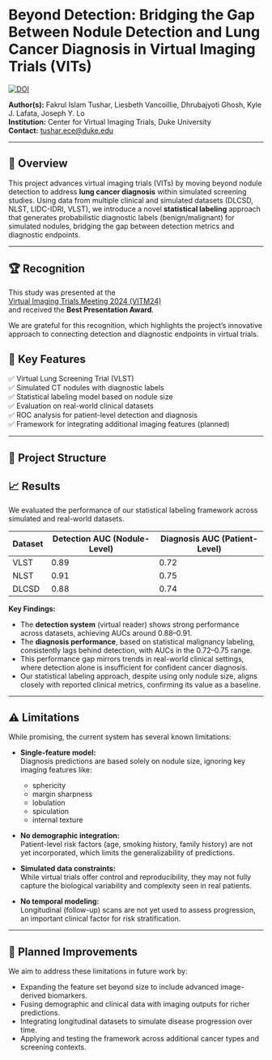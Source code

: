 # Beyond Detection: Bridging the Gap Between Nodule Detection and Lung Cancer Diagnosis in Virtual Imaging Trials (VITs)

[![DOI](https://img.shields.io/badge/DOI-10.13140/RG.2.2.26638.78402-blue)](https://doi.org/10.13140/RG.2.2.26638.78402)

**Author(s):** Fakrul Islam Tushar, Liesbeth Vancoillie, Dhrubajyoti Ghosh, Kyle J. Lafata, Joseph Y. Lo  
**Institution:** Center for Virtual Imaging Trials, Duke University  
**Contact:** tushar.ece@duke.edu  

---

## 📖 Overview

This project advances virtual imaging trials (VITs) by moving beyond nodule detection to address **lung cancer diagnosis** within simulated screening studies. Using data from multiple clinical and simulated datasets (DLCSD, NLST, LIDC-IDRI, VLST), we introduce a novel **statistical labeling** approach that generates probabilistic diagnostic labels (benign/malignant) for simulated nodules, bridging the gap between detection metrics and diagnostic endpoints.

---

## 🏆 Recognition

This study was presented at the  
[Virtual Imaging Trials Meeting 2024 (VITM24)](https://vitm.io/)  
and received the **Best Presentation Award**.

We are grateful for this recognition, which highlights the project’s innovative approach to connecting detection and diagnostic endpoints in virtual trials.



## 🚀 Key Features

✅ Virtual Lung Screening Trial (VLST)  
✅ Simulated CT nodules with diagnostic labels  
✅ Statistical labeling model based on nodule size  
✅ Evaluation on real-world clinical datasets  
✅ ROC analysis for patient-level detection and diagnosis  
✅ Framework for integrating additional imaging features (planned)

---

## 📂 Project Structure

## 📈 Results

We evaluated the performance of our statistical labeling framework across simulated and real-world datasets.

| **Dataset** | **Detection AUC (Nodule-Level)** | **Diagnosis AUC (Patient-Level)** |
|-------------|----------------------------------|-----------------------------------|
| VLST        | 0.89                             | 0.72                              |
| NLST        | 0.91                             | 0.75                              |
| DLCSD       | 0.88                             | 0.74                              |

**Key Findings:**
- The **detection system** (virtual reader) shows strong performance across datasets, achieving AUCs around 0.88–0.91.
- The **diagnosis performance**, based on statistical malignancy labeling, consistently lags behind detection, with AUCs in the 0.72–0.75 range.
- This performance gap mirrors trends in real-world clinical settings, where detection alone is insufficient for confident cancer diagnosis.
- Our statistical labeling approach, despite using only nodule size, aligns closely with reported clinical metrics, confirming its value as a baseline.

---

## ⚠️ Limitations

While promising, the current system has several known limitations:

- **Single-feature model:**  
  Diagnosis predictions are based solely on nodule size, ignoring key imaging features like:
  - sphericity
  - margin sharpness
  - lobulation
  - spiculation
  - internal texture

- **No demographic integration:**  
  Patient-level risk factors (age, smoking history, family history) are not yet incorporated, which limits the generalizability of predictions.

- **Simulated data constraints:**  
  While virtual trials offer control and reproducibility, they may not fully capture the biological variability and complexity seen in real patients.

- **No temporal modeling:**  
  Longitudinal (follow-up) scans are not yet used to assess progression, an important clinical factor for risk stratification.

---

## 🌟 Planned Improvements

We aim to address these limitations in future work by:
- Expanding the feature set beyond size to include advanced image-derived biomarkers.
- Fusing demographic and clinical data with imaging outputs for richer predictions.
- Integrating longitudinal datasets to simulate disease progression over time.
- Applying and testing the framework across additional cancer types and screening contexts.

